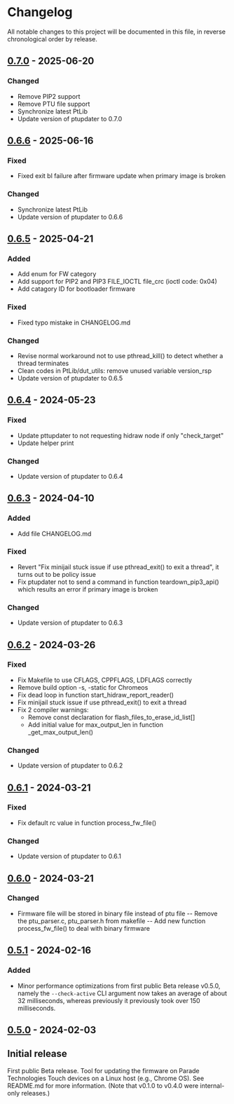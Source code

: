 # Changelog

All notable changes to this project will be documented in this file, in reverse chronological order by release.

## [0.7.0] - 2025-06-20

### Changed
- Remove PIP2 support
- Remove PTU file support
- Synchronize latest PtLib
- Update version of ptupdater to 0.7.0

## [0.6.6] - 2025-06-16

### Fixed
- Fixed exit bl failure after firmware update when primary image is broken

### Changed
- Synchronize latest PtLib
- Update version of ptupdater to 0.6.6

## [0.6.5] - 2025-04-21

### Added
- Add enum for FW category
- Add support for PIP2 and PIP3 FILE_IOCTL file_crc (ioctl code: 0x04)
- Add catagory ID for bootloader firmware

### Fixed
- Fixed typo mistake in CHANGELOG.md

### Changed
- Revise normal workaround not to use pthread_kill() to detect whether a thread terminates
- Clean codes in PtLib/dut_utils: remove unused variable version_rsp
- Update version of ptupdater to 0.6.5

## [0.6.4] - 2024-05-23

### Fixed
- Update pttupdater to not requesting hidraw node if only "check_target"
- Update helper print

### Changed
- Update version of ptupdater to 0.6.4

## [0.6.3] - 2024-04-10

### Added
- Add file CHANGELOG.md

### Fixed
- Revert "Fix minijail stuck issue if use pthread_exit() to exit a thread",
 it turns out to be policy issue
- Fix ptupdater not to send a command in function teardown_pip3_api() which
 results an error if primary image is broken

### Changed
- Update version of ptupdater to 0.6.3

## [0.6.2] - 2024-03-26

### Fixed
- Fix Makefile to use CFLAGS, CPPFLAGS, LDFLAGS correctly
- Remove build option -s,  -static for Chromeos
- Fix dead loop in function start_hidraw_report_reader()
- Fix minijail stuck issue if use pthread_exit() to exit a thread
- Fix 2 compiler warnings:
  - Remove const declaration for flash_files_to_erase_id_list[]
  -  Add initial value for max_output_len in function  _get_max_output_len()

### Changed
- Update version of ptupdater to 0.6.2

## [0.6.1] - 2024-03-21

### Fixed
- Fix default rc value in function process_fw_file()

### Changed
- Update version of ptupdater to 0.6.1

## [0.6.0] - 2024-03-21

### Changed
- Firmware file will be stored in binary file instead of  ptu file
-- Remove the ptu_parser.c, ptu_parser.h from makefile
-- Add new function process_fw_file() to deal with binary firmware

## [0.5.1] - 2024-02-16

### Added
- Minor performance optimizations from first public Beta release v0.5.0,
namely the `--check-active` CLI argument now takes an average of about 32
milliseconds, whereas previously it previously took over 150 milliseconds.

## [0.5.0] - 2024-02-03

## Initial release
First public Beta release. Tool for updating the firmware on Parade
Technologies Touch devices on a Linux host (e.g., Chrome OS). See
README.md for more information.
(Note that v0.1.0 to v0.4.0 were internal-only releases.)

[0.7.0]: https://github.com/ParadeTechnologies/paradetech-updater/compare/v0.6.6...v0.7.0
[0.6.6]: https://github.com/ParadeTechnologies/paradetech-updater/compare/v0.6.5...v0.6.6
[0.6.5]: https://github.com/ParadeTechnologies/paradetech-updater/compare/v0.6.4...v0.6.5
[0.6.4]: https://github.com/ParadeTechnologies/paradetech-updater/compare/v0.6.3...v0.6.4
[0.6.3]: https://github.com/ParadeTechnologies/paradetech-updater/compare/v0.6.2...v0.6.3
[0.6.2]: https://github.com/ParadeTechnologies/paradetech-updater/compare/v0.6.1...v0.6.2
[0.6.1]: https://github.com/ParadeTechnologies/paradetech-updater/compare/v0.6.0...v0.6.1
[0.6.0]: https://github.com/ParadeTechnologies/paradetech-updater/compare/v0.5.1...v0.6.0
[0.5.1]: https://github.com/ParadeTechnologies/paradetech-updater/compare/v0.5.0...v0.5.1
[0.5.0]: https://github.com/ParadeTechnologies/paradetech-updater/commits/v0.5.0
